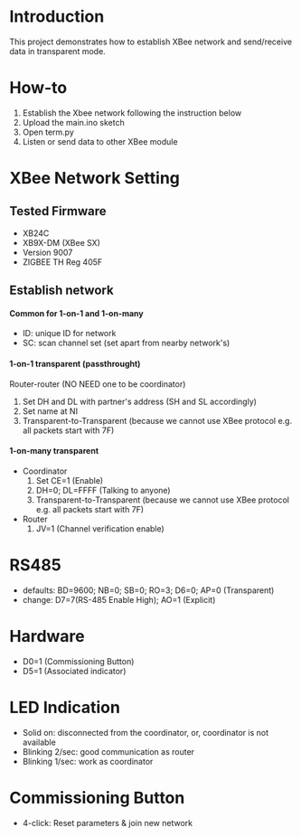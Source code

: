 Introduction
=
This project demonstrates how to establish XBee network and send/receive data in transparent mode.

How-to
=
1. Establish the Xbee network following the instruction below
2. Upload the main.ino sketch
3. Open term.py
4. Listen or send data to other XBee module

XBee Network Setting
=
## Tested Firmware
- XB24C
- XB9X-DM (XBee SX)
- Version 9007
- ZIGBEE TH Reg 405F

## Establish network
#### Common for 1-on-1 and 1-on-many
- ID: unique ID for network
- SC: scan channel set (set apart from nearby network's)

#### 1-on-1 transparent (passthrought)
Router-router (NO NEED one to be coordinator)
1. Set DH and DL with partner's address (SH and SL accordingly)
2. Set name at NI
3. Transparent-to-Transparent (because we cannot use XBee protocol e.g. all packets start with 7F)

#### 1-on-many transparent
- Coordinator
  1. Set CE=1 (Enable)
  2. DH=0; DL=FFFF (Talking to anyone)
  3. Transparent-to-Transparent (because we cannot use XBee protocol e.g. all packets start with 7F)
- Router
  1. JV=1 (Channel verification enable)

RS485
=
- defaults: BD=9600; NB=0; SB=0; RO=3; D6=0;  AP=0 (Transparent)
- change: D7=7(RS-485 Enable High); AO=1 (Explicit)

Hardware
=
- D0=1 (Commissioning Button)
- D5=1 (Associated indicator)

LED Indication
=
- Solid on: disconnected from the coordinator, or, coordinator is not available
- Blinking 2/sec: good communication as router
- Blinking 1/sec: work as coordinator

Commissioning Button
=
- 4-click: Reset parameters & join new network